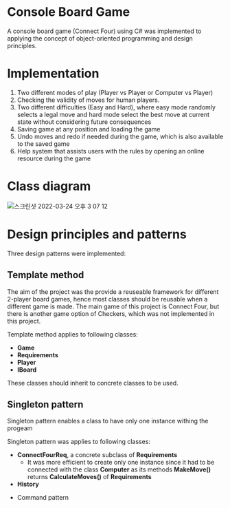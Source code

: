 # Console Board Game

A console board game (Connect Four) using C# was implemented to applying the concept of object-oriented programming and design principles.

# Implementation

  1. Two different modes of play (Player vs Player or Computer vs Player)
  2. Checking the validity of moves for human players.
  3. Two different difficulties (Easy and Hard), where easy mode randomly selects a legal move and hard mode select the best move at current state without       considering future consequences
  4. Saving game at any position and loading the game
  5. Undo moves and redo if needed during the game, which is also available to the saved game
  6. Help system that assists users with the rules by opening an online resource during the game

# Class diagram

![스크린샷 2022-03-24 오후 3 07 12](https://user-images.githubusercontent.com/74476122/159846224-94eb3cbd-fc64-4d50-8bf1-453f3979f856.png)

# Design principles and patterns

Three design patterns were implemented:

## Template method

The aim of the project was the provide a reuseable framework for different 2-player board games, hence most classes should be reusable when a different game is made. The main game of this project is Connect Four, but there is another game option of Checkers, which was not implemented in this project. 

Template method applies to following classes:

* __Game__
* __Requirements__
* __Player__
* __IBoard__

These classes should inherit to concrete classes to be used.

## Singleton pattern

Singleton pattern enables a class to have only one instance withing the progeam

Singleton pattern was applies to following classes:

* __ConnectFourReq__, a concrete subclass of __Requirements__ 
  * It was more efficient to create only one instance since it had to be connected with the class __Computer__ as its methods __MakeMove()__ returns __CalculateMoves()__ of __Requirements__
* __History__

- Command pattern

